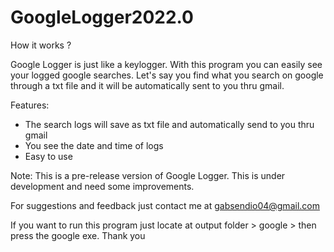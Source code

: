 # GoogleLogger2022.0

How it works ?

Google Logger is just like a keylogger. With this program you can easily see your logged google searches. Let's say you find what you search on google through a txt file and it will be automatically sent to you thru gmail.

Features:

* The search logs will save as txt file and automatically send to you thru gmail
* You see the date and time of logs
* Easy to use

Note: This is a pre-release version of Google Logger. This is under development and need some improvements.

For suggestions and feedback just contact me at gabsendio04@gmail.com

If you want to run this program just locate at output folder > google > then press the google exe. Thank you
